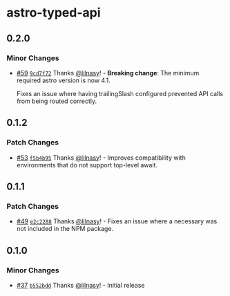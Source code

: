 # astro-typed-api

## 0.2.0

### Minor Changes

- [#59](https://github.com/lilnasy/gratelets/pull/59) [`9cd7f72`](https://github.com/lilnasy/gratelets/commit/9cd7f72c53d0ebd2b921ab1026e7c553f0d67316) Thanks [@lilnasy](https://github.com/lilnasy)! - **Breaking change**: The minimum required astro version is now 4.1.

  Fixes an issue where having trailingSlash configured prevented API calls from being routed correctly.

## 0.1.2

### Patch Changes

- [#53](https://github.com/lilnasy/gratelets/pull/53) [`f5b4b95`](https://github.com/lilnasy/gratelets/commit/f5b4b954765ac6e45a1c192350d491a8a0f402ac) Thanks [@lilnasy](https://github.com/lilnasy)! - Improves compatibility with environments that do not support top-level await.

## 0.1.1

### Patch Changes

- [#49](https://github.com/lilnasy/gratelets/pull/49) [`e2c2288`](https://github.com/lilnasy/gratelets/commit/e2c22884aea08d3448bd682f87f7bafcfef1e09d) Thanks [@lilnasy](https://github.com/lilnasy)! - Fixes an issue where a necessary was not included in the NPM package.

## 0.1.0

### Minor Changes

- [#37](https://github.com/lilnasy/gratelets/pull/37) [`b552bdd`](https://github.com/lilnasy/gratelets/commit/b552bdd56a367b1961d6ef41ebbba042595acf0b) Thanks [@lilnasy](https://github.com/lilnasy)! - Initial release
